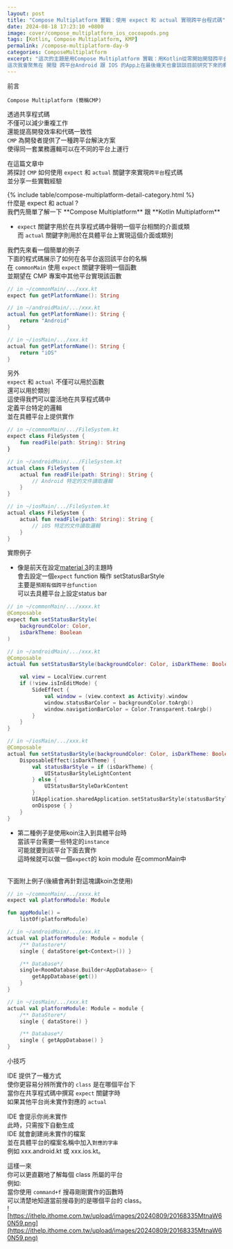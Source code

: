 ```yaml
---
layout: post
title: "Compose Multiplatform 實戰：使用 expect 和 actual 實現跨平台程式碼"
date: 2024-08-18 17:23:10 +0800
image: cover/compose_multiplatform_ios_cocoapods.png
tags: [Kotlin, Compose Multiplatform, KMP]
permalink: /compose-multiplatform-day-9
categories: ComposeMultiplatform
excerpt: "這次的主題是用Compose Multiplatform 實戰：用Kotlin從零開始開發跨平台App
這次我會聚焦在 開發 跨平台Android 跟 IOS 的App上在最後幾天也會談談目前研究下來的概況以及心得"
---
```


<div class="c-border-main-title-2">前言</div>

`Compose Multiplatform (簡稱CMP)`

透過共享程式碼<br>
不僅可以減少重複工作<br>
還能提高開發效率和代碼一致性<br>
`CMP` 為開發者提供了一種跨平台解決方案<br>
使得同一套業務邏輯可以在不同的平台上運行<br>

在這篇文章中<br>
將探討 `CMP` 如何使用 `expect` 和 `actual` 關鍵字來實現`跨平台`程式碼<br>
並分享一些實戰經驗<br>

<div id="category">
    {% include table/compose-multiplatform-detail-category.html %}
</div>

<div class="c-border-main-title-2">什麼是 expect 和 actual ?</div>
我們先簡單了解一下 **Compose Multiplatform** 跟 **Kotlin Multiplatform** 

* `expect` 關鍵字用於在共享程式碼中聲明一個平台相關的介面或類<br>
  而 `actual` 關鍵字則用於在具體平台上實現這個介面或類別<br>

我們先來看一個簡單的例子<br>
下面的程式碼展示了如何在各平台返回該平台的名稱<br>
在 `commonMain` 使用 `expect` 關鍵字聲明一個函數<br>
並期望在 CMP 專案中其他平台實現該函數<br>

```kotlin
// in ~/commonMain/.../xxx.kt
expect fun getPlatformName(): String

// in ~/androidMain/.../xxx.kt
actual fun getPlatformName(): String {
    return "Android"
}

// in ~/iosMain/.../xxx.kt
actual fun getPlatformName(): String {
    return "iOS"
}
```

另外<br>
`expect` 和 `actual` 不僅可以用於函數<br>
還可以用於類別<br>
這使得我們可以靈活地在共享程式碼中<br>
定義平台特定的邏輯<br>
並在具體平台上提供實作<br>

```kotlin 
// in ~/commonMain/.../FileSystem.kt
expect class FileSystem {
    fun readFile(path: String): String
}

// in ~/androidMain/.../FileSystem.kt
actual class FileSystem {
    actual fun readFile(path: String): String {
        // Android 特定的文件讀取邏輯
    }
}

// in ~/iosMain/.../FileSystem.kt
actual class FileSystem {
    actual fun readFile(path: String): String {
        // iOS 特定的文件讀取邏輯
    }
}
```

<div class="c-border-main-title-2"">實際例子</div>

* 像是前天在設定[material 3](https://ithelp.ithome.com.tw/articles/10343654)的主題時<br>
  會去設定一個`expect` function 稱作 setStatusBarStyle<br>
  主要是`預期有個跨平台function`<br>
  可以去具體平台上設定status bar<br>

```kotlin
// in ~/commonMain/.../xxxx.kt
@Composable
expect fun setStatusBarStyle(
    backgroundColor: Color,
    isDarkTheme: Boolean
)

// in ~/androidMain/.../xxx.kt
@Composable
actual fun setStatusBarStyle(backgroundColor: Color, isDarkTheme: Boolean) {

    val view = LocalView.current
    if (!view.isInEditMode) {
        SideEffect {
            val window = (view.context as Activity).window
            window.statusBarColor = backgroundColor.toArgb()
            window.navigationBarColor = Color.Transparent.toArgb()
        }
    }
}

// in ~/iosMain/.../xxx.kt
@Composable
actual fun setStatusBarStyle(backgroundColor: Color, isDarkTheme: Boolean) {
    DisposableEffect(isDarkTheme) {
        val statusBarStyle = if (isDarkTheme) {
            UIStatusBarStyleLightContent
        } else {
            UIStatusBarStyleDarkContent
        }
        UIApplication.sharedApplication.setStatusBarStyle(statusBarStyle, animated = true)
        onDispose { }
    }
}
```

* 第二種例子是使用koin注入到具體平台時<br>
  當該平台需要一些特定的`instance`<br>
  可能就要到該平台下面去實作<br>
  這時候就可以做一個`expect`的 koin module 在commonMain中<br><br>

下面附上例子(後續會再針對這塊講koin怎使用)<br>

```kotlin
// in ~/commonMain/.../xxxx.kt
expect val platformModule: Module

fun appModule() =
    listOf(platformModule)

// in ~/androidMain/.../xxx.kt
actual val platformModule: Module = module {
    /** Datastore*/
    single { dataStore(get<Context>()) }

    /** Database*/
    single<RoomDatabase.Builder<AppDatabase>> {
        getAppDatabase(get())
    }
}

// in ~/iosMain/.../xxx.kt
actual val platformModule: Module = module {
    /** DataStore*/
    single { dataStore() }

    /** Database*/
    single { getAppDatabase() }
}
```

<div class="c-border-main-title-2">小技巧</div>

IDE 提供了一種方式<br>
使你更容易分辨所實作的 `class` 是在哪個平台下<br>
當你在共享程式碼中撰寫 `expect` 關鍵字時<br>
如果其他平台尚未實作對應的 `actual`<br>

IDE 會提示你尚未實作<br>
此時，只需按下自動生成<br>
IDE 就會創建尚未實作的檔案<br>
並在具體平台的檔案名稱中加入`對應的字串`<br>
例如 xxx.android.kt 或 xxx.ios.kt。<br>

這樣一來<br>
你可以更直觀地了解每個 class 所屬的平台<br>
例如:<br>
當你使用 `command+f` 搜尋剛剛實作的函數時<br>
可以清楚地知道當前搜尋到的是哪個平台的 class。<br>
![https://ithelp.ithome.com.tw/upload/images/20240809/20168335MtnaW60N59.png](https://ithelp.ithome.com.tw/upload/images/20240809/20168335MtnaW60N59.png)
